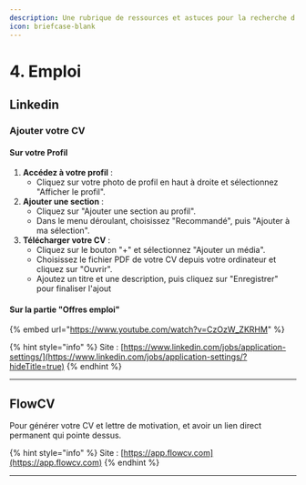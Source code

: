 ```yaml
---
description: Une rubrique de ressources et astuces pour la recherche d'emploi
icon: briefcase-blank
---
```


# 4. Emploi

## Linkedin

### Ajouter votre CV

#### Sur votre Profil

1. **Accédez à votre profil** :
   * Cliquez sur votre photo de profil en haut à droite et sélectionnez "Afficher le profil".
2. **Ajouter une section** :
   * Cliquez sur "Ajouter une section au profil".
   * Dans le menu déroulant, choisissez "Recommandé", puis "Ajouter à ma sélection".
3. **Télécharger votre CV** :
   * Cliquez sur le bouton "+" et sélectionnez "Ajouter un média".
   * Choisissez le fichier PDF de votre CV depuis votre ordinateur et cliquez sur "Ouvrir".
   * Ajoutez un titre et une description, puis cliquez sur "Enregistrer" pour finaliser l'ajout

#### Sur la partie "Offres emploi"

{% embed url="https://www.youtube.com/watch?v=CzOzW_ZKRHM" %}

{% hint style="info" %}
Site : [https://www.linkedin.com/jobs/application-settings/](https://www.linkedin.com/jobs/application-settings/?hideTitle=true)
{% endhint %}

***

## FlowCV

Pour générer votre CV et lettre de motivation, et avoir un lien direct permanent qui pointe dessus.

{% hint style="info" %}
Site : [https://app.flowcv.com](https://app.flowcv.com)
{% endhint %}

***
